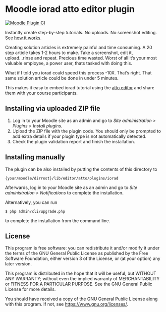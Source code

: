 # Moodle iorad atto editor plugin #

[![Moodle Plugin CI](https://github.com/iorad/moodle-atto-iorad/actions/workflows/moodle-plugin-ci.yml/badge.svg?branch=master)](https://github.com/iorad/moodle-atto-iorad/actions/workflows/moodle-plugin-ci.yml)

Instantly create step-by-step tutorials. No uploads. No screenshot editing. See [how it works](https://www.iorad.com/tutorialbuilder).

Creating solution articles is extremely painful and time consuming. A 20 step article takes 1-2 hours to make. Take a screenshot, edit it, upload...rinse and repeat. Precious time wasted. Worst of all it’s your most valuable employee, a power user, thats tasked with doing this.

What if I told you iorad could speed this process -10X. That’s right. That same solution article could be done in under 5 minutes.

This makes it easy to embed iorad tutorial using the [atto editor](https://docs.moodle.org/402/en/Atto_editor) and share them with your course participants.

## Installing via uploaded ZIP file ##

1. Log in to your Moodle site as an admin and go to _Site administration >
   Plugins > Install plugins_.
2. Upload the ZIP file with the plugin code. You should only be prompted to add
   extra details if your plugin type is not automatically detected.
3. Check the plugin validation report and finish the installation.

## Installing manually ##

The plugin can be also installed by putting the contents of this directory to

    {your/moodle/dirroot}/lib/editor/atto/plugins/iorad

Afterwards, log in to your Moodle site as an admin and go to _Site administration >
Notifications_ to complete the installation.

Alternatively, you can run

    $ php admin/cli/upgrade.php

to complete the installation from the command line.

## License ##

This program is free software: you can redistribute it and/or modify it under
the terms of the GNU General Public License as published by the Free Software
Foundation, either version 3 of the License, or (at your option) any later
version.

This program is distributed in the hope that it will be useful, but WITHOUT ANY
WARRANTY; without even the implied warranty of MERCHANTABILITY or FITNESS FOR A
PARTICULAR PURPOSE.  See the GNU General Public License for more details.

You should have received a copy of the GNU General Public License along with
this program.  If not, see <https://www.gnu.org/licenses/>.
